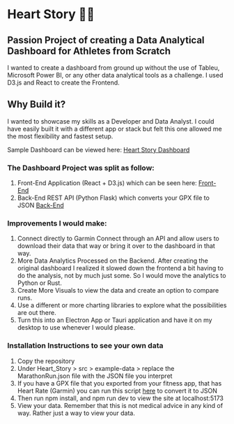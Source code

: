 # Heart Story 🏃🏼

## Passion Project of creating a Data Analytical Dashboard for Athletes from Scratch

I wanted to create a dashboard from ground up without the use of Tableu, Microsoft Power BI, or any other data analytical tools as a challenge. 
I used D3.js and React to create the Frontend.

## Why Build it? 
I wanted to showcase my skills as a Developer and Data Analyst. I could have easily built it with a different app or stack but felt this one allowed me the most flexibility and fastest setup.

Sample Dashboard can be viewed here: [Heart Story Dashboard](https://johnnytheshark.github.io/Heart_Story/Analysis)

### The Dashboard Project was split as follow: 
1. Front-End Application (React + D3.js) which can be seen here: [Front-End](https://github.com/JohnnytheShark/Heart_Rate/tree/master/Heart_Rate)
2. Back-End REST API (Python Flask) which converts your GPX file to JSON [Back-End](https://github.com/JohnnytheShark/Heart_Rate/tree/master/Heart_Story_Backend)

### Improvements I would make:
1. Connect directly to Garmin Connect through an API and allow users to download their data that way or bring it over to the dashboard in that way.
2. More Data Analytics Processed on the Backend. After creating the original dashboard I realized it slowed down the frontend a bit having to do the analysis, not by much just some. So I would move the analytics to Python or Rust.
3. Create More Visuals to view the data and create an option to compare runs.
4. Use a different or more charting libraries to explore what the possibilities are out there.
5. Turn this into an Electron App or Tauri application and have it on my desktop to use whenever I would please. 


### Installation Instructions to see your own data
1. Copy the repository
2. Under Heart_Story > src > example-data > replace the MarathonRun.json file with the JSON file you interpret
3. If you have a GPX file that you exported from your fitness app, that has Heart Rate (Garmin) you can run this script [here](https://github.com/JohnnytheShark/Python-Projects/tree/master/GPX) to convert it to JSON
4. Then run npm install, and npm run dev to view the site at localhost:5173
5. View your data. Remember that this is not medical advice in any kind of way. Rather just a way to view your data. 
